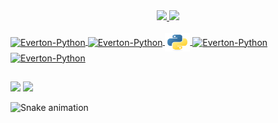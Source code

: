 <div align="center">
  <a href="https://github.com/evertonriballo">
  <img height="150em" src="https://github-readme-stats.vercel.app/api?username=evertonriballo&show_icons=true&theme=dark&include_all_commits=true&count_private=true"/>
  <img height="150em" src="https://github-readme-stats.vercel.app/api/top-langs/?username=evertonriballo&layout=compact&langs_count=7&theme=dark"/>
</div>

<div style="display: inline_block"><br>
  <img align="center" alt="Everton-Python" height="30" width="40" src="https://cdn.jsdelivr.net/gh/devicons/devicon/icons/r/r-original.svg">
  <img align="center" alt="Everton-Python" height="30" width="40" src="https://cdn.jsdelivr.net/gh/devicons/devicon/icons/rstudio/rstudio-original.svg">
  <img align="center" alt="Everton-Python" height="30" width="40" src="https://raw.githubusercontent.com/devicons/devicon/master/icons/python/python-original.svg">
  <img align="center" alt="Everton-Python" height="30" width="40" src="https://cdn.jsdelivr.net/gh/devicons/devicon/icons/pycharm/pycharm-original.svg">
  <img align="center" alt="Everton-Python" height="30" width="40" src="https://cdn.jsdelivr.net/gh/devicons/devicon/icons/microsoftsqlserver/microsoftsqlserver-plain-wordmark.svg">
</div>
  
  ##
 
<div> 
  <a href = "mailto:contatoevertonriballo@gmail.com"><img src="https://img.shields.io/badge/-Gmail-%23333?style=for-the-badge&logo=gmail&logoColor=white" target="_blank"></a>
  <a href="https://www.linkedin.com/in/modelagem-de-risco/" target="_blank"><img src="https://img.shields.io/badge/-LinkedIn-%230077B5?style=for-the-badge&logo=linkedin&logoColor=white" target="_blank"></a> 
 
  ![Snake animation](https://github.com/evertonriballo/evertonriballo/blob/output/github-contribution-grid-snake.svg)
 
</div>
